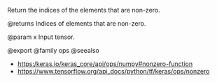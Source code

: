 Return the indices of the elements that are non-zero.

@returns
    Indices of elements that are non-zero.

@param x
Input tensor.

@export
@family ops
@seealso
+ <https:/keras.io/keras_core/api/ops/numpy#nonzero-function>
+ <https://www.tensorflow.org/api_docs/python/tf/keras/ops/nonzero>
